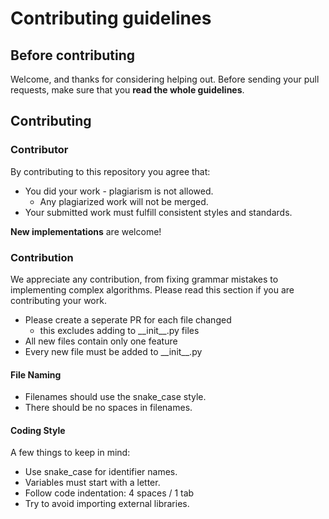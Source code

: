 # Contributing guidelines

## Before contributing

Welcome, and thanks for considering helping out. Before sending your pull requests, make sure that you **read the whole guidelines**.

## Contributing

### Contributor

By contributing to this repository you agree that:

- You did your work - plagiarism is not allowed.
  - Any plagiarized work will not be merged.
- Your submitted work must fulfill consistent styles and standards.

**New implementations** are welcome! 

### Contribution

We appreciate any contribution, from fixing grammar mistakes to implementing complex algorithms. Please read this
section if you are contributing your work.

- Please create a seperate PR for each file changed
    - this excludes adding to \_\_init\_\_.py files
- All new files contain only one feature
- Every new file must be added to \_\_init\_\_.py


#### File Naming

- Filenames should use the snake_case style.
- There should be no spaces in filenames.


#### Coding Style

A few things to keep in mind:

- Use snake_case for identifier names.
- Variables must start with a letter.
- Follow code indentation: 4 spaces / 1 tab
- Try to avoid importing external libraries.
